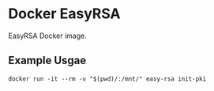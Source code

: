 # Docker EasyRSA
EasyRSA Docker image.

## Example Usgae
```
docker run -it --rm -v "$(pwd)/:/mnt/" easy-rsa init-pki
```
